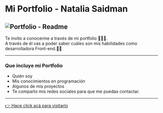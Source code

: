 # Mi Portfolio - Natalia Saidman

![Portfolio - Readme](https://user-images.githubusercontent.com/107443979/178045802-d8bdd5c5-fbda-42da-8ead-a22208e71c63.png)
---

Te invito a conocerme a través de mi portfolio 💁‍♀️🙌.    
A través de él vas a poder saber cuáles son mis habilidades como desarrolladora Front-end.👩‍💻    

---
### **Que incluye mi Portfolio**
 - Quién soy
 - Mis conocimientos en programación 
 - Algunos de mis proyectos  
 - Te comparto mis redes sociales para que me puedas contactar. 
---
[👉 Hace click acá para visitarlo](https://portfolio-pink-six-83.vercel.app/)


